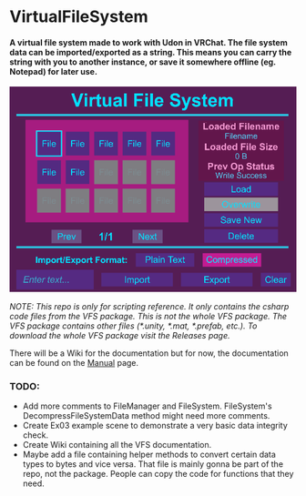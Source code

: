 # VirtualFileSystem
#### A virtual file system made to work with Udon in VRChat. The file system data can be imported/exported as a string. This means you can carry the string with you to another instance, or save it somewhere offline (eg. Notepad) for later use.

![](https://github.com/Demkeys/VirtualFileSystem/blob/main/VFS_Screenshot.png)

_NOTE: This repo is only for scripting reference. It only contains the csharp code files from the VFS package. This is not the whole VFS package. The VFS package contains other files (*.unity, *.mat, *.prefab, etc.). To download the whole VFS package visit the Releases page._

There will be a Wiki for the documentation but for now, the documentation can be found on the [Manual](https://github.com/Demkeys/VirtualFileSystem/blob/main/Manual.md) page.

### TODO:
* Add more comments to FileManager and FileSystem. FileSystem's DecompressFileSystemData method might need more comments.
* Create Ex03 example scene to demonstrate a very basic data integrity check.
* Create Wiki containing all the VFS documentation.
* Maybe add a file containing helper methods to convert certain data types to bytes and vice versa. That file is mainly gonna be part of the repo, not the package. People can copy the code for functions that they need.

